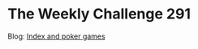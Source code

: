 # The Weekly Challenge 291

Blog: [Index and poker games](https://dev.to/simongreennet/index-and-poker-games-c1a)
